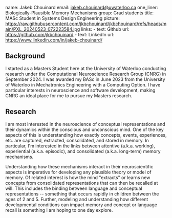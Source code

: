 name: Jakeb Chouinard
email: jakeb.chouinard@uwaterloo.ca
one_liner: Biologically-Plausible Memory Mechanisms
group: Grad students
title: MASc Student in Systems Design Engineering
picture: https://raw.githubusercontent.com/jkbchouinard/jkbchouinard/refs/heads/main/PXL_20240523_072223584.jpg
links: 
    - text: Github
      url: https://github.com/jkbchouinard
    - text: LinkedIn
      url: https://www.linkedin.com/in/jakeb-chouinard/

## Background

I started as a Masters Student here at the University of Waterloo conducting research under the Computational Neuroscience Research Group (CNRG) in September 2024. I was awarded my BASc in June 2023 from the University of Waterloo in Mechatronics Engineering with a Computing Option. I have particular interests in neuroscience and software development, making CNRG an ideal place for me to pursue my Masters research.

## Research 

I am most interested in the neuroscience of conceptual representations and their dynamics within the conscious and unconscious mind. One of the key aspects of this is understanding how exactly concepts, events, experiences, etc. are captured, extracted, consolidated, and stored in memory. In particular, I'm interested in the links between attentive (a.k.a. working), experiential (a.k.a. episodic), and consolidated (a.k.a. long-term) memory mechanisms.

Understanding how these mechanisms interact in their neuroscientific aspects is imperative for developing any plausible theory or model of memory. Of related interest is how the mind "extracts" or learns new concepts from consolidated representations that can then be recalled at will. This includes the binding between language and conceptual representations -- something that occurs rapidly in children between the ages of 2 and 5. Further, modeling and understanding how different developmental conditions can impact memory and concept or language recall is something I am hoping to one day explore.
